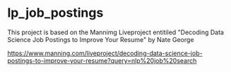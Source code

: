 # lp_job_postings

This project is based on the Mannimg Liveproject entitiled "Decoding Data Science Job Postings to Improve Your Resume" by Nate George

https://www.manning.com/liveproject/decoding-data-science-job-postings-to-improve-your-resume?query=nlp%20job%20search
